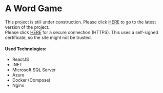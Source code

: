 # A Word Game

This project is still under construction. 
Please click [HERE](http://20.224.32.21) to go to the latest version of the  project. </br>
Please click [HERE](https://20.224.32.21) for a secure connection (HTTPS). This uses a self-signed certificate, so the site might not be trusted.

#### Used Technologies:
- ReactJS
- .NET
- Microsoft SQL Server
- Azure
- Docker (Compose)
- Nginx
